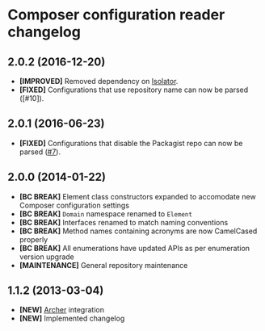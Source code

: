 # Composer configuration reader changelog

## 2.0.2 (2016-12-20)

- **[IMPROVED]** Removed dependency on [Isolator].
- **[FIXED]** Configurations that use repository name can now be parsed
  ([#10]).

[isolator]: https://github.com/IcecaveStudios/isolator

## 2.0.1 (2016-06-23)

- **[FIXED]** Configurations that disable the Packagist repo can now be parsed
  ([#7]).

[#7]: https://github.com/eloquent/composer-config-reader/issues/7

## 2.0.0 (2014-01-22)

- **[BC BREAK]** Element class constructors expanded to accomodate new Composer
  configuration settings
- **[BC BREAK]** `Domain` namespace renamed to `Element`
- **[BC BREAK]** Interfaces renamed to match naming conventions
- **[BC BREAK]** Method names containing acronyms are now CamelCased properly
- **[BC BREAK]** All enumerations have updated APIs as per enumeration version
  upgrade
- **[MAINTENANCE]** General repository maintenance

## 1.1.2 (2013-03-04)

- **[NEW]** [Archer] integration
- **[NEW]** Implemented changelog

[archer]: https://github.com/IcecaveStudios/archer
